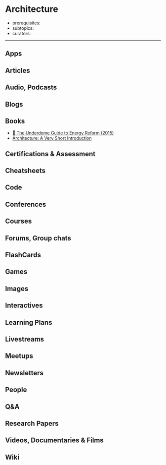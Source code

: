 # Architecture

- prerequisites:
- subtopics:
- curators:

------

## Apps


## Articles

## Audio, Podcasts

## Blogs

## Books
- [📕 The Underdome Guide to Energy Reform (2015)](https://www.amazon.com/Underdome-Guide-Energy-Reform/dp/1616893974)
- [Architecture: A Very Short Introduction](http://www.veryshortintroductions.com/abstract/10.1093/actrade/9780192801791.001.0001/actrade-9780192801791?rskey=MLPnxI&result=51)

## Certifications & Assessment

## Cheatsheets

## Code

## Conferences

## Courses

## Forums, Group chats

## FlashCards

## Games

## Images

## Interactives

## Learning Plans

## Livestreams

## Meetups

## Newsletters

## People

## Q&A

## Research Papers

## Videos, Documentaries & Films

## Wiki
